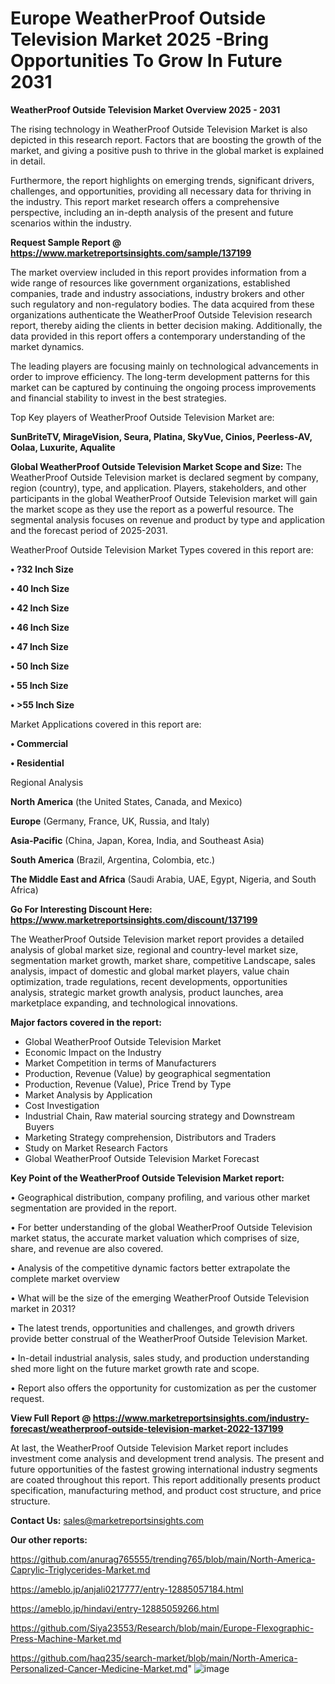 # Europe WeatherProof Outside Television Market 2025 -Bring Opportunities To Grow In Future 2031

<Strong> WeatherProof Outside Television Market Overview 2025 - 2031</strong>

The rising technology in WeatherProof Outside Television Market is also depicted in this research report. Factors that are boosting the growth of the market, and giving a positive push to thrive in the global market is explained in detail.

Furthermore, the report highlights on emerging trends, significant drivers, challenges, and opportunities, providing all necessary data for thriving in the industry. This report market research offers a comprehensive perspective, including an in-depth analysis of the present and future scenarios within the industry.

<strong>Request Sample Report @ <a href=https://www.marketreportsinsights.com/sample/137199>https://www.marketreportsinsights.com/sample/137199</a></strong>

The market overview included in this report provides information from a wide range of resources like government organizations, established companies, trade and industry associations, industry brokers and other such regulatory and non-regulatory bodies. The data acquired from these organizations authenticate the WeatherProof Outside Television research report, thereby aiding the clients in better decision making. Additionally, the data provided in this report offers a contemporary understanding of the market dynamics.

The leading players are focusing mainly on technological advancements in order to improve efficiency. The long-term development patterns for this market can be captured by continuing the ongoing process improvements and financial stability to invest in the best strategies.

Top Key players of WeatherProof Outside Television Market are:

<strong>SunBriteTV, MirageVision, Seura, Platina, SkyVue, Cinios, Peerless-AV, Oolaa, Luxurite, Aqualite</strong>

<strong><b>Global WeatherProof Outside Television Market Scope and Size:</b></strong>
The WeatherProof Outside Television market is declared segment by company, region (country), type, and application. Players, stakeholders, and other participants in the global WeatherProof Outside Television market will gain the market scope as they use the report as a powerful resource. The segmental analysis focuses on revenue and product by type and application and the forecast period of 2025-2031.

WeatherProof Outside Television Market Types covered in this report are:

<strong>• ?32 Inch Size

• 40 Inch Size

• 42 Inch Size

• 46 Inch Size

• 47 Inch Size

• 50 Inch Size

• 55 Inch Size

• >55 Inch Size</strong>

Market Applications covered in this report are:

<strong>• Commercial

• Residential</strong> 

Regional Analysis

<strong>North America</strong> (the United States, Canada, and Mexico)

<strong>Europe</strong> (Germany, France, UK, Russia, and Italy)

<strong>Asia-Pacific</strong> (China, Japan, Korea, India, and Southeast Asia)

<strong>South America</strong> (Brazil, Argentina, Colombia, etc.)

<strong>The Middle East and Africa</strong> (Saudi Arabia, UAE, Egypt, Nigeria, and South Africa)

<strong>Go For Interesting Discount Here: <a href=https://www.marketreportsinsights.com/discount/137199>https://www.marketreportsinsights.com/discount/137199</a></strong>

The WeatherProof Outside Television market report provides a detailed analysis of global market size, regional and country-level market size, segmentation market growth, market share, competitive Landscape, sales analysis, impact of domestic and global market players, value chain optimization, trade regulations, recent developments, opportunities analysis, strategic market growth analysis, product launches, area marketplace expanding, and technological innovations.

<strong><b>Major factors covered in the report:</b></strong>
<ul>
  <li>Global WeatherProof Outside Television Market </li>
  <li>Economic Impact on the Industry</li>
  <li>Market Competition in terms of Manufacturers</li>
  <li>Production, Revenue (Value) by geographical segmentation</li>
  <li>Production, Revenue (Value), Price Trend by Type</li>
  <li>Market Analysis by Application</li>
  <li>Cost Investigation</li>
  <li>Industrial Chain, Raw material sourcing strategy and Downstream Buyers</li>
  <li>Marketing Strategy comprehension, Distributors and Traders</li>
  <li>Study on Market Research Factors</li>
  <li>Global WeatherProof Outside Television Market Forecast</li>
</ul>

<strong><b>Key Point of the WeatherProof Outside Television Market report:</b></strong>

• Geographical distribution, company profiling, and various other market segmentation are provided in the report.

• For better understanding of the global WeatherProof Outside Television market status, the accurate market valuation which comprises of size, share, and revenue are also covered.

• Analysis of the competitive dynamic factors better extrapolate the complete market overview

• What will be the size of the emerging WeatherProof Outside Television market in 2031?

• The latest trends, opportunities and challenges, and growth drivers provide better construal of the WeatherProof Outside Television Market.

• In-detail industrial analysis, sales study, and production understanding shed more light on the future market growth rate and scope.

• Report also offers the opportunity for customization as per the customer request.

<strong><b>View Full Report @ <a href=https://www.marketreportsinsights.com/industry-forecast/weatherproof-outside-television-market-2022-137199>https://www.marketreportsinsights.com/industry-forecast/weatherproof-outside-television-market-2022-137199</a></b></strong>


At last, the WeatherProof Outside Television Market report includes investment come analysis and development trend analysis. The present and future opportunities of the fastest growing international industry segments are coated throughout this report. This report additionally presents product specification, manufacturing method, and product cost structure, and price structure.

<strong>Contact Us:</strong>
sales@marketreportsinsights.com

<strong>Our other reports:</strong>

<a href=https://github.com/anurag765555/trending765/blob/main/North-America-Caprylic-Triglycerides-Market.md>https://github.com/anurag765555/trending765/blob/main/North-America-Caprylic-Triglycerides-Market.md</a>

<a href=https://ameblo.jp/anjali0217777/entry-12885057184.html>https://ameblo.jp/anjali0217777/entry-12885057184.html</a>

<a href=https://ameblo.jp/hindavi/entry-12885059266.html>https://ameblo.jp/hindavi/entry-12885059266.html</a>

<a href=https://github.com/Siya23553/Research/blob/main/Europe-Flexographic-Press-Machine-Market.md>https://github.com/Siya23553/Research/blob/main/Europe-Flexographic-Press-Machine-Market.md</a>

<a href=https://github.com/haq235/search-market/blob/main/North-America-Personalized-Cancer-Medicine-Market.md>https://github.com/haq235/search-market/blob/main/North-America-Personalized-Cancer-Medicine-Market.md</a>"
![image](https://github.com/user-attachments/assets/48166c82-46a9-416c-bfe3-b3dbc7c82f09)
